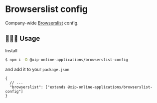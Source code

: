 # Browserslist config

Company-wide [Browserslist](https://github.com/browserslist/browserslist) config.

## 👨🏻‍💻 Usage

Install

```sh
$ npm i -D @xip-online-applications/browserslist-config
```

and add it to your `package.json`

```jsonc
{
  // ...
  "browserslist": ["extends @xip-online-applications/browserslist-config"]
}
```
